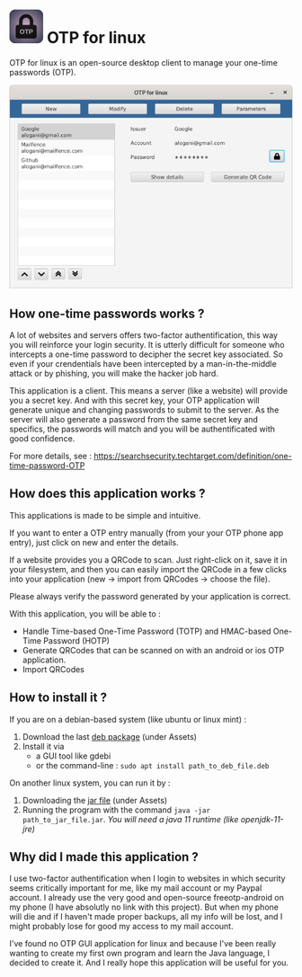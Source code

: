 # _![Logo OTP linux](Miscellaneous/Logo_OTP_linux_small.png)_ OTP for linux

OTP for linux is an open-source desktop client to manage your one-time passwords (OTP).

![Screenshot OTP linux](Miscellaneous/Screenshot_OTP_linux.png)

## How one-time passwords works ?

A lot of websites and servers offers two-factor authentification, this way you will reinforce your login security.
It is utterly difficult for someone who intercepts a one-time password to decipher the secret key associated.
So even if your crendentials have been intercepted by a man-in-the-middle attack or by phishing, you will make the hacker job hard.

This application is a client. This means a server (like a website) will provide you a secret key. And with this secret key, your OTP application will generate unique and changing passwords to submit to the server. As the server will also generate a password from the same secret key and specifics, the passwords will match and you will be authentificated with good confidence.

For more details, see : https://searchsecurity.techtarget.com/definition/one-time-password-OTP


## How does this application works ?

This applications is made to be simple and intuitive.

If you want to enter a OTP entry manually (from your your OTP phone app entry), just click on new and enter the details.

If a website provides you a QRCode to scan. Just right-click on it, save it in your filesystem, and then you can easily import the QRCode in a few clicks into your application (new -> import from QRCodes -> choose the file).

Please always verify the password generated by your application is correct.

With this application, you will be able to :
 * Handle Time-based One-Time Password (TOTP) and HMAC-based One-Time Password (HOTP)
 * Generate QRCodes that can be scanned on with an android or ios OTP application.
 * Import QRCodes
 
## How to install it ?

If you are on a debian-based system (like ubuntu or linux mint) :
1. Download the last [deb package](https://github.com/Alogani/otplinux/releases) (under Assets)
2. Install it via
    * a GUI tool like gdebi
    * or the command-line : `sudo apt install path_to_deb_file.deb`


On another linux system, you can run it by :
1. Downloading the [jar file](https://github.com/Alogani/otplinux/releases) (under Assets)
2. Running the program with the command `java -jar path_to_jar_file.jar`.
_You will need a java 11 runtime (like openjdk-11-jre)_

## Why did I made this application ?

I use two-factor authentification when I login to websites in which security seems critically important for me, like my mail account or my Paypal account. I already use the very good and open-source freeotp-android on my phone (I have absolutly no link with this project).
But when my phone will die and if I haven't made proper backups, all my info will be lost, and I might probably lose for good my access to my mail account.

I've found no OTP GUI application for linux and because I've been really wanting to create my first own program and learn the Java language, I decided to create it. And I really hope this application will be useful for you.
